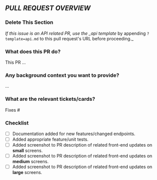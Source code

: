 ## _PULL REQUEST OVERVIEW_

### Delete This Section

_If this issue is an API related PR, use the \_api template_ by appending `?template=api.md` to this pull request's URL before proceeding.\_

### What does this PR do?

This PR ...

### Any background context you want to provide?

...

### What are the relevant tickets/cards?

Fixes #

### Checklist

* [ ] Documentation added for new features/changed endpoints.
* [ ] Added appropriate feature/unit tests.
* [ ] Added screenshot to PR description of related front-end updates on **small** screens.
* [ ] Added screenshot to PR description of related front-end updates on **medium** screens.
* [ ] Added screenshot to PR description of related front-end updates on **large** screens.
